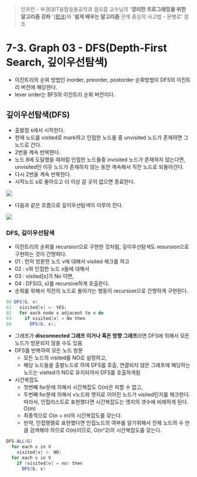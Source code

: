 > 인프런 - 부경대IT융합응용공학과 궘오흠 교수님의 '**영리한 프로그래밍을 위한 알고리즘 강좌** '([링크](https://www.inflearn.com/course/%EC%95%8C%EA%B3%A0%EB%A6%AC%EC%A6%98-%EA%B0%95%EC%A2%8C/))와 '**쉽게 배우는 알고리즘** 관계 중심의 사고법 - 문병로' 참조

# 7-3. Graph 03 - DFS(Depth-First Search, 깊이우선탐색)

- 이진트리의 순회 방법인 inorder, preorder, postorder 순회방법이 DFS의 이진트리 버전에 해당한다.
- lever order는 BFS의 이진트리 순회 버전이다.

## 깊이우선탐색(DFS)

* 출발점 s에서 시작한다.
* 현재 노드를 visited로 mark하고 인접한 노드들 중 unvisited 노드가 존재하면 그 노드로 간다.
* 2번을 계속 반복한다.
* 노드 8에 도달했을 때처럼 인접한 노드들중 invisited 노드가 존재하지 않는다면, unvisited인 이웃 노드가 존재하지 않는 동안 계속해서 직전 노드로 되돌아간다.
* 다시 2번을 계속 반복한다.
* 시작노드 s로 돌아오고 더 이상 갈 곳이 없으면 종료한다.

![](https://github.com/namjunemy/TIL/blob/master/Algorithm/img/graph_12.png?raw=true)

* 다음과 같은 흐름으로 깊이우선탐색이 이루어 진다.

![](https://github.com/namjunemy/TIL/blob/master/Algorithm/img/graph_13.png?raw=true)

### DFS, 깊이우선탐색

* 이진트리의 순회를 recursion으로 구현한 것처럼, 깊이우선탐색도 resursion으로 구현하는 것이 간명하다.
* 01 : 먼저 방문한 노드 v에 대해서 visited 체크를 하고
* 02 : v와 인접한 노드 x들에 대해서
* 03 : visited[x]가 No 이면,
* 04 : DFS(G, x)를 recursive하게 호출한다.
* 순회를 위해서 직전의 노드로 돌아가는 행동이 recursion으로 간명하게 구현된다.

```java
00 DFS(G, v)
01   visited[v] <- YES;
02   for each node x adjacent to v do
03     if visited[x] = No then
04       DFS(G, x);
```

* 그래프가 **disconnected 그래프 이거나 혹은 방향 그래프**라면 DFS에 의해서 모든 노드가 방문되지 않을 수도 있음
* DFS를 반복하여 모든 노드 방문
  * 모든 노드의 visited를 NO로 설정하고,
  * 해당 노드들을 출발노드로 하여 DFS를 호출, 연결되지 않은 그래프에 해당하는 노드는 visited가 NO로 유지되어서 DFS를 호출하게됨
* 시간복잡도
  * 첫번째 for문에 의해서 시간복잡도 O(n)은 피할 수 없고,
  * 두번째 for문에 의해서 v노드와 엣지로 이어진 노드가 visited인지를 체크한다. 따라서, 인접리스트로 표현했다면 시간복잡도는 엣지의 갯수에 비례하게 된다. O(m)
  * 최종적으로 O(n + m)의 시간복잡도를 갖는다.
  * 만약, 인접행렬로 표현했다면 인접노드의 여부를 알기위해서 전체 노드의 수 만큼 검색해야 하므로 O(n)이므로, O(n^2)의 시간복잡도를 갖는다.

```java
DFS-ALL(G)
  for each v in V
    visited[v] <- NO;
  for each v in V
    if (visited[v] = no) then
      DFS(G, v)
```